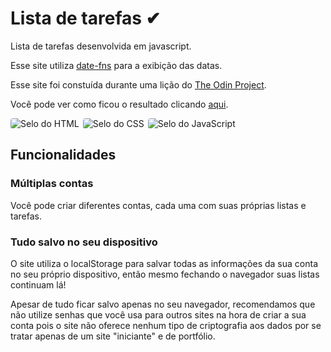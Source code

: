 # Lista de tarefas ✔

Lista de tarefas desenvolvida em javascript.

Esse site utiliza [date-fns](https://github.com/date-fns/date-fns) para a exibição das datas.

Esse site foi constuída durante uma lição do [The Odin Project](https://www.theodinproject.com/).

Você pode ver como ficou o resultado clicando [aqui](https://br-adriel.github.io/js-todo/).

<div style="margin-bottom: 1rem; display: flex; gap: 6px; flex-wrap: wrap;">
  <img src="https://img.shields.io/badge/HTML5-E34F26?style=for-the-badge&logo=html5&logoColor=white" alt="Selo do HTML" title="HTML" style="border-radius: 4px">
  <img src="https://img.shields.io/badge/CSS3-1572B6?style=for-the-badge&logo=css3&logoColor=white" alt="Selo do CSS" title="CSS" style="border-radius: 4px">
  <img src="https://img.shields.io/badge/JavaScript-323330?style=for-the-badge&logo=javascript&logoColor=F7DF1E" alt="Selo do JavaScript" title="JavaScript" style="border-radius: 4px">
</div>

## Funcionalidades

### Múltiplas contas

Você pode criar diferentes contas, cada uma com suas próprias listas e tarefas.

### Tudo salvo no seu dispositivo

O site utiliza o localStorage para salvar todas as informações da sua conta no seu próprio dispositivo, então mesmo fechando o navegador suas listas continuam lá!

Apesar de tudo ficar salvo apenas no seu navegador, recomendamos que não utilize senhas que você usa para outros sites na hora de criar a sua conta pois o site não oferece nenhum tipo de criptografia aos dados por se tratar apenas de um site "iniciante" e de portfólio.
